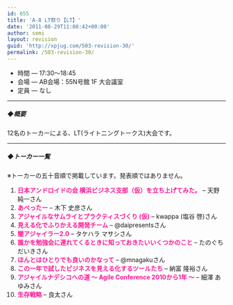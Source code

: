 ```yaml
---
id: 655
title: 'A-8 LT祭り【LT】'
date: '2011-08-29T11:08:42+00:00'
author: semi
layout: revision
guid: 'http://xpjug.com/503-revision-30/'
permalink: /503-revision-30/
---
```


- 時間 — 17:30～18:45
- 会場 — AB会場：55N号館 1F 大会議室
- 定員 — なし

---

##### ◆概要

12名のトーカーによる、LT(ライトニングトークス)大会です。

---

##### ◆トーカー一覧

※トーカーの五十音順で掲載しています。発表順ではありません。

1. <font color="#FF1493">**日本アンドロイドの会 横浜ビジネス支部（仮）を立ち上げてみた。**</font> – 天野 純一さん
2. <font color="#FF1493">**あべったー**</font> – 木下 史彦さん
3. <font color="#FF1493">**アジャイルなサムライとプラクティスづくり (仮)**</font> – kwappa (塩谷 啓)さん
4. <font color="#FF1493">**見える化でふりかえる開発チーム**</font> – @daipresentsさん
5. <font color="#FF1493">**闇アジャイラー2.0**</font> – タケハラ マサシさん
6. <font color="#FF1493">**誰かを勉強会に連れてくるときに知っておきたいいくつかのこと**</font> – たのぐち だいきさん
7. <font color="#FF1493">**ほんとはひとりでも良いのかなって**</font> – @mnagakuさん
8. <font color="#FF1493">**この一年で試したビジネスを見える化するツールたち**</font> – 納富 隆裕さん
9. <font color="#FF1493">**アジャイルナデシコへの道 ～ Agile Conference 2010から1年 ～**</font> – 細澤 あゆみさん
10. <font color="#FF1493">**生存戦略**</font> – 良太さん